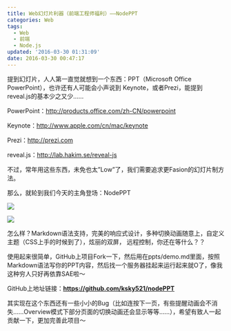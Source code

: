 ```yaml
---
title: Web幻灯片利器（前端工程师福利）——NodePPT
categories: Web
tags:
  - Web
  - 前端
  - Node.js
updated: '2016-03-30 01:31:09'
date: 2016-03-30 00:47:17
---
```


提到幻灯片，人人第一直觉就想到一个东西：PPT（Microsoft Office PowerPoint），也许还有人可能会小声说到 Keynote，或者Prezi，能提到reveal.js的基本少之又少……

PowerPoint：http://products.office.com/zh-CN/powerpoint

Keynote：http://www.apple.com/cn/mac/keynote

Prezi：http://prezi.com

reveal.js：http://lab.hakim.se/reveal-js

不过，常年用这些东西，未免也太”Low”了，我们需要追求更Fasion的幻灯片制方法。

那么，就轮到我们今天的主角登场：NodePPT

![](https://lf3-client-infra.bytetos.com/obj/client-infra-images/lizhuoli/f7dac35688c54f2e9ac1a605b4295a39/2022-07-14/image/9/7c/5f478c96f02982f6155b5206c40a3.png)

![](https://lf3-client-infra.bytetos.com/obj/client-infra-images/lizhuoli/f7dac35688c54f2e9ac1a605b4295a39/2022-07-14/image/9/aa/6c75dff6a7972a25e3d7617b2fdbc.png)

怎么样？Markdown语法支持，完美的响应式设计，多种切换动画随意上，自定义主题（CSS上手的时候到了），炫丽的双屏， 远程控制，你还在等什么？？

使用起来很简单，GitHub上项目Fork一下，然后用在ppts/demo.md里面，按照Markdown语法写你的PPT内容，然后找一个服务器挂起来运行起来就O了，像我这种穷人只好再依靠SAE啦～

GitHub上地址链接：**https://github.com/ksky521/nodePPT**

其实现在这个东西还有一些小小的Bug（比如连按下一页，有些提醒动画会不消失……Overview模式下部分页面的切换动画还会显示等等……），希望有致人一起贡献一下，更加完善此项目～